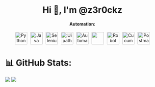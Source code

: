 <h1 align="center">Hi 👋, I'm @z3r0ckz</h1>

<div style="text-align: center;">
  <h4>Automation:</h4>
  <div style="display: flex; justify-content: center; gap: 10px;">
    <a href="https://www.python.org/" target="_blank" rel="noreferrer">
      <img src="https://s3.dualstack.us-east-2.amazonaws.com/pythondotorg-assets/media/community/logos/python-logo-only.png" alt="Python" width="40" height="40" />
    </a>
    <a href="https://www.java.com/es/" target="_blank" rel="noreferrer">
      <img src="https://i.blogs.es/e7b69c/java_logo/650_1200.webp" alt="Java" width="40" height="40" />
    </a>
    <a href="https://www.selenium.dev/" target="_blank" rel="noreferrer">
      <img src="https://upload.wikimedia.org/wikipedia/commons/d/d5/Selenium_Logo.png" alt="Selenium" width="40" height="40" />
    </a>
    <a href="https://www.uipath.com/" target="_blank" rel="noreferrer">
      <img src="https://seekvectorlogo.com/wp-content/uploads/2019/07/uipath-vector-logo-small.png" alt="Uipath" width="40" height="40" />
    </a>
    <a href="https://www.automationanywhere.com/la" target="_blank" rel="noreferrer">
      <img src="https://seekvectorlogo.com/wp-content/uploads/2022/01/automation-anywhere-vector-logo-2022-small.png" alt="Automation Anywhere" width="40" height="40" />
    </a>
    <a href="https://rocketbot.com/es/" target="_blank" rel="noreferrer">
      <img src="https://yt3.googleusercontent.com/SHC8ka3qJJz6YoBys0jm3-xvT_nelGiyceiA0zFSPEbhF6X4tHXvWD0ZHliPdcEf-ix3dTbI_6E=s900-c-k-c0x00ffffff-no-rj" width="40" height="40" />
    </a>
    <a href="https://robotframework.org/" target="_blank" rel="noreferrer">
      <img src="https://encrypted-tbn0.gstatic.com/images?q=tbn:ANd9GcRszXpkOXGaV2AJ1fJ0X5QT8YpS_yR_rhacAg&s" alt="Robot Framework" width="40" height="40" />
    </a>
    <a href="https://cucumber.io/" target="_blank" rel="noreferrer">
      <img src="https://images.javatpoint.com/tutorial/cucumber/images/cucumber-testing-tutorial.png" alt="Cucumber" width="40" height="40" />
    </a>
    <a href="https://www.postman.com/" target="_blank" rel="noreferrer">
      <img src="https://cdn.worldvectorlogo.com/logos/postman.svg" alt="Postman" width="40" height="40" />
    </a>
  </div>
</div>

# 📊 GitHub Stats:
![](https://github-readme-streak-stats.herokuapp.com/?user=z3r0ckz&theme=blueberry&hide_border=true)
![](https://github-readme-stats.vercel.app/api/top-langs/?username=z3r0ckz&theme=blueberry&hide_border=true&include_all_commits=false&count_private=true&layout=compact)


<!---
z3r0ckz/z3r0ckz is a ✨ special ✨ repository because its `README.md` (this file) appears on your GitHub profile.
You can click the Preview link to take a look at your changes.
--->

